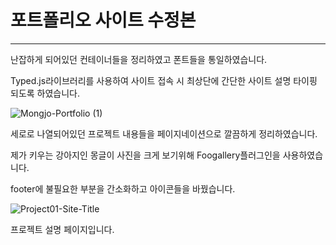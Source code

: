 <h1>포트폴리오 사이트 수정본</h1>
<hr>
<p>난잡하게 되어있던 컨테이너들을 정리하였고 폰트들을 통일하였습니다.</p>
<p>Typed.js라이브러리를 사용하여 사이트 접속 시 최상단에 간단한 사이트 설명 타이핑 되도록 하였습니다.</p>

![Mongjo-Portfolio (1)](https://github.com/KorJM/Blovi-Project/assets/114234223/af481b7a-0ebd-44a5-87f2-43fb63d14201)

<p>세로로 나열되어있던 프로젝트 내용들을 페이지네이션으로 깔끔하게 정리하였습니다.</p>
<p>제가 키우는 강아지인 몽글이 사진을 크게 보기위해 Foogallery플러그인을 사용하였습니다.</p>
<p>footer에 불필요한 부분을 간소화하고 아이콘들을 바꿨습니다.</p>

![Project01-Site-Title](https://github.com/KorJM/Blovi-Project/assets/114234223/2e88a13a-4174-4a87-b41e-decad8e2cb24)

<p>프로젝트 설명 페이지입니다.</p>

